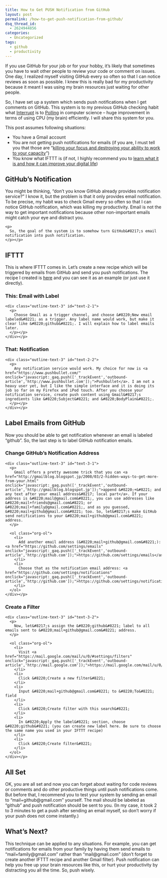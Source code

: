 ```yaml
---
title: How to Get PUSH Notification from GitHub
layout: post
permalink: /how-to-get-push-notification-from-github/
dsq_thread_id:
  - 2624944856
categories:
  - Uncategorized
tags:
  - github
  - productivity
---
```

If you use GitHub for your job or for your hobby, it&#8217;s likely that sometimes you have to wait other people to review your code or comment on issues. One day, I realized myself visiting GitHub every so often so that I can notice reviews as soon as possible. I knew this is really bad for my productivity because it meant I was using my brain resources just waiting for other people.

So, I have set up a system which sends push notifications when I get comments on GitHub. This system is to my previous GitHub checking habit what <a href="http://en.wikipedia.org/wiki/Interrupt" onclick="javascript:_gaq.push(['_trackEvent','outbound-article','http://en.wikipedia.org']);">Interrupt</a> is to <a href="http://en.wikipedia.org/wiki/Polling_(computer_science)" onclick="javascript:_gaq.push(['_trackEvent','outbound-article','http://en.wikipedia.org']);">Polling</a> in computer science &#x2013; huge improvement in terms of using CPU (my brain) efficiently. I will share this system for you.

This post assumes following situations:

<ul class="org-ul">
  <li>
    You have a Gmail account
  </li>
  <li>
    You are not getting push notifications for emails (if you are, I must tell you that those are &#8220;<a href="http://lifehacker.com/5895617/you-should-forget-about-push-notifications-for-your-email" onclick="javascript:_gaq.push(['_trackEvent','outbound-article','http://lifehacker.com']);">killing your focus and destroying your ability to work to your capacity</a>&#8220;)
  </li>
  <li>
    You know what IFTTT is (if not, I highly recommend you to <a href="http://www.quickanddirtytips.com/tech/web/what-is-ifttt-and-how-can-it-improve-your-digital-life" onclick="javascript:_gaq.push(['_trackEvent','outbound-article','http://www.quickanddirtytips.com']);">learn what it is and how it can improve your digital life</a>)
  </li>
</ul>

<div id="outline-container-sec-1" class="outline-2">
  <h2 id="sec-1">
    GitHub&#8217;s Notification
  </h2>

  <div class="outline-text-2" id="text-1">
    <p>
      You might be thinking, &#8220;don&#8217;t you know GitHub already provides notification service?&#8221; I know it, but the problem is that it only provides email notification. To be precise, my habit was to check Gmail every so often so that I can notice GitHub notification, which was killing my productivity. Email is not the way to get important notifications because other non-important emails might catch your eye and distract you.
    </p>

    <p>
      So, the goal of the system is to somehow turn GitHub&#8217;s email notification into push notification.
    </p></p>
  </div></p>
</div>

<div id="outline-container-sec-2" class="outline-2">
  <h2 id="sec-2">
    IFTTT
  </h2>

  <div class="outline-text-2" id="text-2">
    <p>
      This is where IFTTT comes in. Let&#8217;s create a new recipe which will be triggered by emails from GitHub and send you push notifications. The recipe I created is <a href="https://ifttt.com/myrecipes/personal/9646882" onclick="javascript:_gaq.push(['_trackEvent','outbound-article','http://ifttt.com']);">here</a> and you can see it as an example (or just use it directly).
    </p></p>
  </div>

  <div id="outline-container-sec-2-1" class="outline-3">
    <h3 id="sec-2-1">
      This: Email with Label
    </h3>

    <div class="outline-text-3" id="text-2-1">
      <p>
        Choose Gmail as a trigger channel, and choose &#8220;New email labeled&#8221; as a trigger. Any label name would work, but make it clear like &#8220;github&#8221;. I will explain how to label emails later.
      </p></p>
    </div></p>
  </div>

  <div id="outline-container-sec-2-2" class="outline-3">
    <h3 id="sec-2-2">
      That: Notification
    </h3>

    <div class="outline-text-3" id="text-2-2">
      <p>
        Any notification service would work. My choice for now is <a href="https://www.pushbullet.com/" onclick="javascript:_gaq.push(['_trackEvent','outbound-article','http://www.pushbullet.com']);">Pushbullet</a>. I am not a heavy user yet, but I like the simple interface and it is doing its job so far on my Firefox and iPod touch. After you choose your notification service, create push content using Gmail&#8217;s ingredients like &#8220;Subject&#8221; and &#8220;BodyPlain&#8221;.
      </p></p>
    </div></p>
  </div></p>
</div>

<div id="outline-container-sec-3" class="outline-2">
  <h2 id="sec-3">
    Label Emails from GitHub
  </h2>

  <div class="outline-text-2" id="text-3">
    <p>
      Now you should be able to get notification whenever an email is labeled &#8220;github&#8221;. So, the last step is to label GitHub notification emails.
    </p></p>
  </div>

  <div id="outline-container-sec-3-1" class="outline-3">
    <h3 id="sec-3-1">
      Change GitHub&#8217;s Notification Address
    </h3>

    <div class="outline-text-3" id="text-3-1">
      <p>
        Gmail offers a pretty awesome trick that you can <a href="http://gmailblog.blogspot.jp/2008/03/2-hidden-ways-to-get-more-from-your.html" onclick="javascript:_gaq.push(['_trackEvent','outbound-article','http://gmailblog.blogspot.jp']);">append &#8220;+&#8221; and any text after your email address&#8217; local part</a>. If your address is &#8220;mail@gmail.com&#8221;, you can use addresses like &#8220;mail+friends@gmail.com&#8221; or &#8220;mail+family@gmail.com&#8221;, and as you guessed, &#8220;mail+github@gmail.com&#8221; too. So, let&#8217;s make GitHub send notifications to your &#8220;mail+github@gmail.com&#8221; address.
      </p>

      <ol class="org-ol">
        <li>
          Add another email address (&#8220;mail+github@gmail.com&#8221;): <a href="https://github.com/settings/emails" onclick="javascript:_gaq.push(['_trackEvent','outbound-article','http://github.com']);">https://github.com/settings/emails</a>
        </li>
        <li>
          Choose that as the notification email address: <a href="https://github.com/settings/notifications" onclick="javascript:_gaq.push(['_trackEvent','outbound-article','http://github.com']);">https://github.com/settings/notifications</a>
        </li>
      </ol>
    </div></p>
  </div>

  <div id="outline-container-sec-3-2" class="outline-3">
    <h3 id="sec-3-2">
      Create a Filter
    </h3>

    <div class="outline-text-3" id="text-3-2">
      <p>
        Now, let&#8217;s assign the &#8220;github&#8221; label to all emails sent to &#8220;mail+github@gmail.com&#8221; address.
      </p>

      <ol class="org-ol">
        <li>
          Visit <a href="https://mail.google.com/mail/u/0/#settings/filters" onclick="javascript:_gaq.push(['_trackEvent','outbound-article','http://mail.google.com']);">https://mail.google.com/mail/u/0/#settings/filters</a>
        </li>
        <li>
          Click &#8220;Create a new filter&#8221;
        </li>
        <li>
          Input &#8220;mail+github@gmail.com&#8221; to &#8220;To&#8221; field
        </li>
        <li>
          Click &#8220;Create filter with this search&#8221;
        </li>
        <li>
          In &#8220;Apply the label&#8221; section, choose &#8220;github&#8221; (you can create new label here. Be sure to choose the same name you used in your IFTTT recipe)
        </li>
        <li>
          Click &#8220;Create filter&#8221;
        </li>
      </ol>
    </div></p>
  </div></p>
</div>

<div id="outline-container-sec-4" class="outline-2">
  <h2 id="sec-4">
    All Set
  </h2>

  <div class="outline-text-2" id="text-4">
    <p>
      OK, you are all set and now you can forget about waiting for code reviews or comments and do other productive things until push notifications come. But before that, I recommend you to test your system by sending an email to &#8220;mail+github@gmail.com&#8221; yourself. The mail should be labeled as &#8220;github&#8221; and push notification should be sent to you. (In my case, it took 2 to 3 minutes to get a push after sending an email myself, so don&#8217;t worry if your push does not come instantly.)
    </p></p>
  </div></p>
</div>

<div id="outline-container-sec-5" class="outline-2">
  <h2 id="sec-5">
    What&#8217;s Next?
  </h2>

  <div class="outline-text-2" id="text-5">
    <p>
      This technique can be applied to any situations. For example, you can get notifications for emails from your family by having them send emails to &#8220;mail+family@gmail.com&#8221; rather than &#8220;mail@gmail.com&#8221; (don&#8217;t forget to create another IFTTT recipe and another Gmail filter). Push notification can help you free up your brain resources like this, or hurt your productivity by distracting you all the time. So, push wisely.
    </p></p>
  </div></p>
</div>
